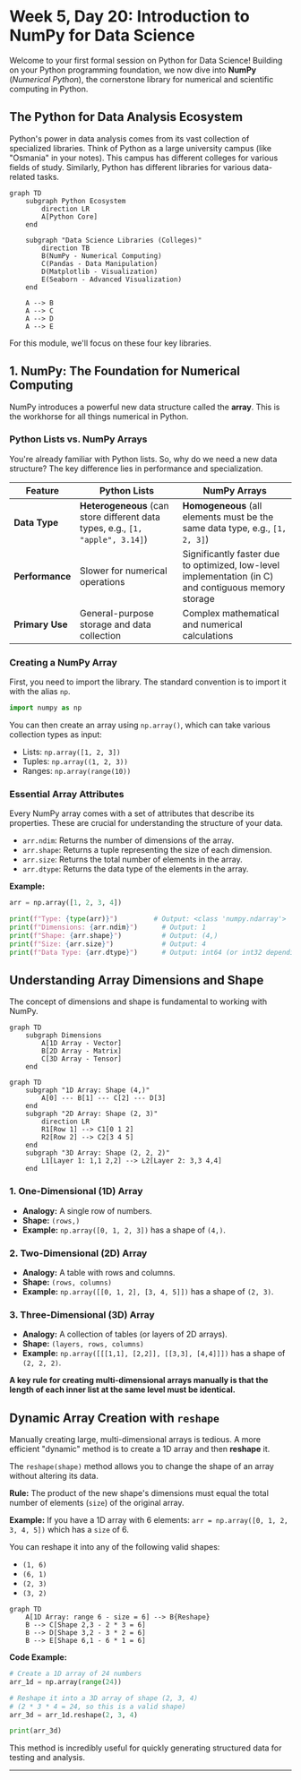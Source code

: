 # Week 5, Day 20: Introduction to NumPy for Data Science

Welcome to your first formal session on Python for Data Science! Building on your Python programming foundation, we now dive into **NumPy** (*Numerical Python*), the cornerstone library for numerical and scientific computing in Python.

## The Python for Data Analysis Ecosystem

Python's power in data analysis comes from its vast collection of specialized libraries. Think of Python as a large university campus (like "Osmania" in your notes). This campus has different colleges for various fields of study. Similarly, Python has different libraries for various data-related tasks.

```mermaid
graph TD
    subgraph Python Ecosystem
        direction LR
        A[Python Core]
    end

    subgraph "Data Science Libraries (Colleges)"
        direction TB
        B(NumPy - Numerical Computing)
        C(Pandas - Data Manipulation)
        D(Matplotlib - Visualization)
        E(Seaborn - Advanced Visualization)
    end

    A --> B
    A --> C
    A --> D
    A --> E
```

For this module, we'll focus on these four key libraries.

## 1. NumPy: The Foundation for Numerical Computing

NumPy introduces a powerful new data structure called the **array**. This is the workhorse for all things numerical in Python.

### Python Lists vs. NumPy Arrays

You're already familiar with Python lists. So, why do we need a new data structure? The key difference lies in performance and specialization.

| Feature | Python Lists | NumPy Arrays |
| --- | --- | --- |
| **Data Type** | **Heterogeneous** (can store different data types, e.g., `[1, "apple", 3.14]`) | **Homogeneous** (all elements must be the same data type, e.g., `[1, 2, 3]`) |
| **Performance** | Slower for numerical operations | Significantly faster due to optimized, low-level implementation (in C) and contiguous memory storage |
| **Primary Use** | General-purpose storage and data collection | Complex mathematical and numerical calculations |

### Creating a NumPy Array

First, you need to import the library. The standard convention is to import it with the alias `np`.

```python
import numpy as np
```

You can then create an array using `np.array()`, which can take various collection types as input:

*   Lists: `np.array([1, 2, 3])`
*   Tuples: `np.array((1, 2, 3))`
*   Ranges: `np.array(range(10))`

### Essential Array Attributes

Every NumPy array comes with a set of attributes that describe its properties. These are crucial for understanding the structure of your data.

*   `arr.ndim`: Returns the number of dimensions of the array.
*   `arr.shape`: Returns a tuple representing the size of each dimension.
*   `arr.size`: Returns the total number of elements in the array.
*   `arr.dtype`: Returns the data type of the elements in the array.

**Example:**

```python
arr = np.array([1, 2, 3, 4])

print(f"Type: {type(arr)}")         # Output: <class 'numpy.ndarray'>
print(f"Dimensions: {arr.ndim}")      # Output: 1
print(f"Shape: {arr.shape}")          # Output: (4,)
print(f"Size: {arr.size}")            # Output: 4
print(f"Data Type: {arr.dtype}")      # Output: int64 (or int32 depending on your system)
```

## Understanding Array Dimensions and Shape

The concept of dimensions and shape is fundamental to working with NumPy.

```mermaid
graph TD
    subgraph Dimensions
        A[1D Array - Vector]
        B[2D Array - Matrix]
        C[3D Array - Tensor]
    end
```

```mermaid
graph TD
    subgraph "1D Array: Shape (4,)"
        A[0] --- B[1] --- C[2] --- D[3]
    end
    subgraph "2D Array: Shape (2, 3)"
        direction LR
        R1[Row 1] --> C1[0 1 2]
        R2[Row 2] --> C2[3 4 5]
    end
    subgraph "3D Array: Shape (2, 2, 2)"
        L1[Layer 1: 1,1 2,2] --> L2[Layer 2: 3,3 4,4]
    end
```
### 1. One-Dimensional (1D) Array

*   **Analogy:** A single row of numbers.
*   **Shape:** `(rows,)`
*   **Example:** `np.array([0, 1, 2, 3])` has a shape of `(4,)`.

### 2. Two-Dimensional (2D) Array

*   **Analogy:** A table with rows and columns.
*   **Shape:** `(rows, columns)`
*   **Example:** `np.array([[0, 1, 2], [3, 4, 5]])` has a shape of `(2, 3)`.

### 3. Three-Dimensional (3D) Array

*   **Analogy:** A collection of tables (or layers of 2D arrays).
*   **Shape:** `(layers, rows, columns)`
*   **Example:** `np.array([[[1,1], [2,2]], [[3,3], [4,4]]])` has a shape of `(2, 2, 2)`.

**A key rule for creating multi-dimensional arrays manually is that the length of each inner list at the same level must be identical.**

## Dynamic Array Creation with `reshape`

Manually creating large, multi-dimensional arrays is tedious. A more efficient "dynamic" method is to create a 1D array and then **reshape** it.

The `reshape(shape)` method allows you to change the shape of an array without altering its data.

**Rule:** The product of the new shape's dimensions must equal the total number of elements (`size`) of the original array.

**Example:**
If you have a 1D array with 6 elements:
`arr = np.array([0, 1, 2, 3, 4, 5])` which has a `size` of 6.

You can reshape it into any of the following valid shapes:
*   `(1, 6)`
*   `(6, 1)`
*   `(2, 3)`
*   `(3, 2)`

```mermaid
graph TD
    A[1D Array: range 6 - size = 6] --> B{Reshape}
    B --> C[Shape 2,3 - 2 * 3 = 6]
    B --> D[Shape 3,2 - 3 * 2 = 6]
    B --> E[Shape 6,1 - 6 * 1 = 6]
```

**Code Example:**

```python
# Create a 1D array of 24 numbers
arr_1d = np.array(range(24))

# Reshape it into a 3D array of shape (2, 3, 4)
# (2 * 3 * 4 = 24, so this is a valid shape)
arr_3d = arr_1d.reshape(2, 3, 4)

print(arr_3d)
```

This method is incredibly useful for quickly generating structured data for testing and analysis.

---